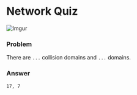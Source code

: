 # Network Quiz

![Imgur](https://imgur.com/PvWS72z.jpg)

### Problem
There are `...` collision domains and `...` domains.

### Answer
`17, 7`
